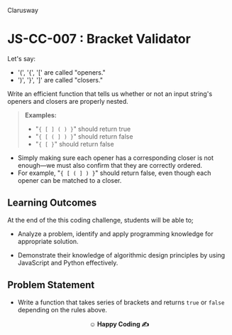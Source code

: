 <p>Clarusway<img align="right"
  src="https://secure.meetupstatic.com/photos/event/3/1/b/9/600_488352729.jpeg"  width="15px"></p>

# JS-CC-007 : Bracket Validator

Let's say:

- '(', '{', '[' are called "openers."
- ')', '}', ']' are called "closers."

Write an efficient function that tells us whether or not an input string's openers and closers are properly nested.

> **Examples:**
>
> - "`{ [ ] ( ) }`" should return true
> - "`{ [ ( ] ) }`" should return false
> - "`{ [ }`" should return false

- Simply making sure each opener has a corresponding closer is not enough—we must also confirm that they are correctly ordered.
- For example, "`{ [ ( ] ) }`" should return false, even though each opener can be matched to a closer.

## Learning Outcomes

At the end of the this coding challenge, students will be able to;

- Analyze a problem, identify and apply programming knowledge for appropriate solution.

- Demonstrate their knowledge of algorithmic design principles by using JavaScript and Python effectively.

## Problem Statement

- Write a function that takes series of brackets and returns `true` or `false` depending on the rules above.

**<p align="center">&#9786; Happy Coding &#9997;</p>**


